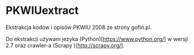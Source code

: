 # PKWIUextract
Ekstrakcja kodów i opisów PKWIU 2008 ze strony gofin.pl.

Do ekstrakcji używam jezyka (Python)[https://www.python.org/] w wersji 2.7 oraz crawler-a (Scrapy )[http://scrapy.org/].
